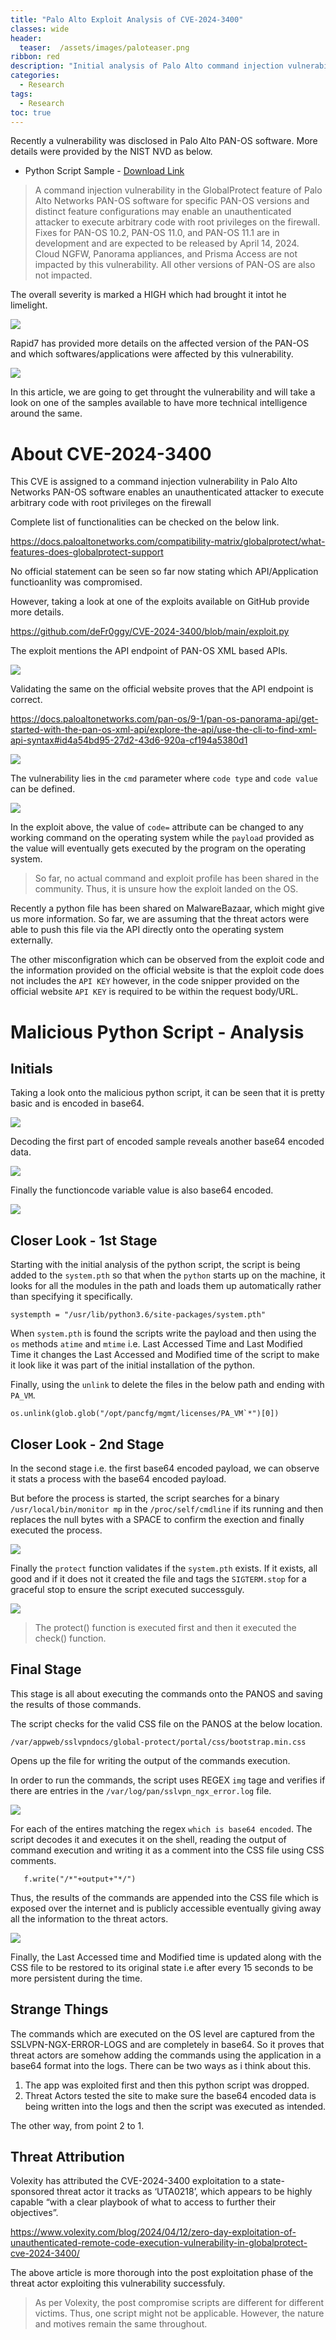 ```yaml
---
title: "Palo Alto Exploit Analysis of CVE-2024-3400"
classes: wide
header:
  teaser:  /assets/images/paloteaser.png
ribbon: red
description: "Initial analysis of Palo Alto command injection vulnerability in GlobalProtect under CVE 2024-4300"
categories:
  - Research
tags:
  - Research
toc: true
---
```


Recently a vulnerability was disclosed in Palo Alto PAN-OS software. More details were provided by the NIST NVD as below. 

- Python Script Sample - [Download Link](https://bazaar.abuse.ch/sample/3de2a4392b8715bad070b2ae12243f166ead37830f7c6d24e778985927f9caac/)


> A command injection vulnerability in the GlobalProtect feature of Palo Alto Networks PAN-OS software for specific PAN-OS versions and distinct feature configurations may enable an unauthenticated attacker to execute arbitrary code with root privileges on the firewall. Fixes for PAN-OS 10.2, PAN-OS 11.0, and PAN-OS 11.1 are in development and are expected to be released by April 14, 2024. Cloud NGFW, Panorama appliances, and Prisma Access are not impacted by this vulnerability. All other versions of PAN-OS are also not impacted.


The overall severity is marked a HIGH which had brought it intot he limelight. 

![](/assets/PALO/image.png)

Rapid7 has provided more details on the affected version of the PAN-OS and which softwares/applications were affected by this vulnerability. 

![](/assets/PALO/image%20copy.png)

In this article, we are going to get throught the vulnerability and will take a look on one of the samples available to have more technical intelligence around the same. 

# About CVE-2024-3400

This CVE is assigned to a command injection vulnerability in Palo Alto Networks PAN-OS software enables an unauthenticated attacker to execute arbitrary code with root privileges on the firewall

Complete list of functionalities can be checked on the below link. 

https://docs.paloaltonetworks.com/compatibility-matrix/globalprotect/what-features-does-globalprotect-support

No official statement can be seen so far now stating which API/Application functioanlity was compromised. 

However, taking a look at one of the exploits available on GitHub provide more details. 

https://github.com/deFr0ggy/CVE-2024-3400/blob/main/exploit.py

The exploit mentions the API endpoint of PAN-OS XML based APIs. 

![](/assets/PALO/image%20copy%202.png)

Validating the same on the official website proves that the API endpoint is correct. 

https://docs.paloaltonetworks.com/pan-os/9-1/pan-os-panorama-api/get-started-with-the-pan-os-xml-api/explore-the-api/use-the-cli-to-find-xml-api-syntax#id4a54bd95-27d2-43d6-920a-cf194a5380d1

![](/assets/PALO/image%20copy%203.png)

The vulnerability lies in the `cmd` parameter where `code type` and `code value` can be defined.

![](/assets/PALO/image%20copy%204.png)

In the exploit above, the value of `code=` attribute can be changed to any working command on the operating system while the `payload` provided as the value will eventually gets executed by the program on the operating system. 

> So far, no actual command and exploit profile has been shared in the community. Thus, it is unsure how the exploit landed on the OS. 

Recently a python file has been shared on MalwareBazaar, which might give us more information. So far, we are assuming that the threat actors were able to push this file via the API directly onto the operating system externally. 

The other misconfigration which can be observed from the exploit code and the information provided on the official website is that the exploit code does not includes the `API KEY` however, in the code snipper provided on the official website `API KEY` is required to be within the request body/URL. 

# Malicious Python Script - Analysis

## Initials

Taking a look onto the malicious python script, it can be seen that it is pretty basic and is encoded in base64. 

![](/assets/PALO/image%20copy%205.png)

Decoding the first part of encoded sample reveals another base64 encoded data. 

![](/assets/PALO/image%20copy%206.png)

Finally the functioncode variable value is also base64 encoded. 

![](/assets/PALO/image%20copy%207.png)

## Closer Look - 1st Stage

Starting with the initial analysis of the python script, the script is being added to the `system.pth` so that when the `python` starts up on the machine, it looks for all the modules in the path and loads them up automatically rather than specifying it specifically. 

`systempth = "/usr/lib/python3.6/site-packages/system.pth"`

When `system.pth` is found the scripts write the payload and then using the `os` methods `atime` and `mtime` i.e. Last Accessed Time and Last Modified Time it changes the Last Accessed and Modified time of the script to make it look like it was part of the initial installation of the python. 

Finally, using the `unlink` to delete the files in the below path and ending with `PA_VM`.

```
os.unlink(glob.glob("/opt/pancfg/mgmt/licenses/PA_VM`*")[0])
```

## Closer Look - 2nd Stage

In the second stage i.e. the first base64 encoded payload, we can observe it stats a process with the base64 encoded payload. 

But before the process is started, the script searches for a binary `/usr/local/bin/monitor mp` in the `/proc/self/cmdline` if its running and then replaces the null bytes with a SPACE to confirm the exection and finally executed the process. 

![](/assets/PALO/image%20copy%208.png)

Finally the `protect` function validates if the `system.pth` exists. If it exists, all good and if it does not it created the file and tags the `SIGTERM.stop` for a graceful stop to ensure the script executed successguly. 

![](/assets/PALO/image%20copy%209.png)

> The protect() function is executed first and then it executed the check() function. 

## Final Stage

This stage is all about executing the commands onto the PANOS and saving the results of those commands. 

The script checks for the valid CSS file on the PANOS at the below location.

```
/var/appweb/sslvpndocs/global-protect/portal/css/bootstrap.min.css
```
Opens up the file for writing the output of the commands execution. 

In order to run the commands, the script uses REGEX `img` tage and verifies if there are entries in the `/var/log/pan/sslvpn_ngx_error.log` file. 

![](/assets/PALO/image%20copy%2010.png)

For each of the entires matching the regex `which is base64 encoded`. The script decodes it and executes it on the shell, reading the output of command execution and writing it as a comment into the CSS file using CSS comments. 

```
   f.write("/*"+output+"*/")
```

Thus, the results of the commands are appended into the CSS file which is exposed over the internet and is publicly accessible eventually giving away all the information to the threat actors. 

![](/assets/PALO/image%20copy%2010.png)

Finally, the Last Accessed time and Modified time is updated along with the CSS file to be restored to its original state i.e after every 15 seconds to be more persistent during the time. 

## Strange Things

The commands which are executed on the OS level are captured from the SSLVPN-NGX-ERROR-LOGS and are completely in base64. So it proves that threat actors are somehow adding the commands using the application in a base64 format into the logs. There can be two ways as i think about this. 

1. The app was exploited first and then this python script was dropped. 
2. Threat Actors tested the site to make sure the base64 encoded data is being written into the logs and then the script was executed as intended. 

The other way, from point 2 to 1. 

## Threat Attribution 

Volexity has attributed the CVE-2024-3400 exploitation to a state-sponsored threat actor it tracks as ‘UTA0218’, which appears to be highly capable “with a clear playbook of what to access to further their objectives”.

https://www.volexity.com/blog/2024/04/12/zero-day-exploitation-of-unauthenticated-remote-code-execution-vulnerability-in-globalprotect-cve-2024-3400/

The above article is more thorough into the post exploitation phase of the threat actor exploiting this vulnerability successfuly. 

> As per Volexity, the post compromise scripts are different for different victims. Thus, one script might not be applicable. However, the nature and motives remain the same throughout. 